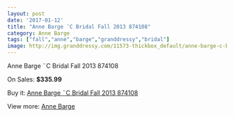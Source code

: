 ```yaml
---
layout: post
date: '2017-01-12'
title: "Anne Barge ¨C Bridal Fall 2013 874108"
category: Anne Barge
tags: ["fall","anne","barge","granddressy","bridal"]
image: http://img.granddressy.com/11573-thickbox_default/anne-barge-c-bridal-fall-2013-874108.jpg
---
```

Anne Barge ¨C Bridal Fall 2013 874108

On Sales: **$335.99**
<a href="https://www.granddressy.com/en/anne-barge/10668-anne-barge-c-bridal-fall-2013-874108.html"><amp-img layout="responsive" width="600" height="600" src="//img.granddressy.com/11573-thickbox_default/anne-barge-c-bridal-fall-2013-874108.jpg" alt="Anne Barge ¨C Bridal Fall 2013 874108 0" /></a>

Buy it: [Anne Barge ¨C Bridal Fall 2013 874108](https://www.granddressy.com/en/anne-barge/10668-anne-barge-c-bridal-fall-2013-874108.html "Anne Barge ¨C Bridal Fall 2013 874108")

View more: [Anne Barge](https://www.granddressy.com/en/55-anne-barge "Anne Barge")